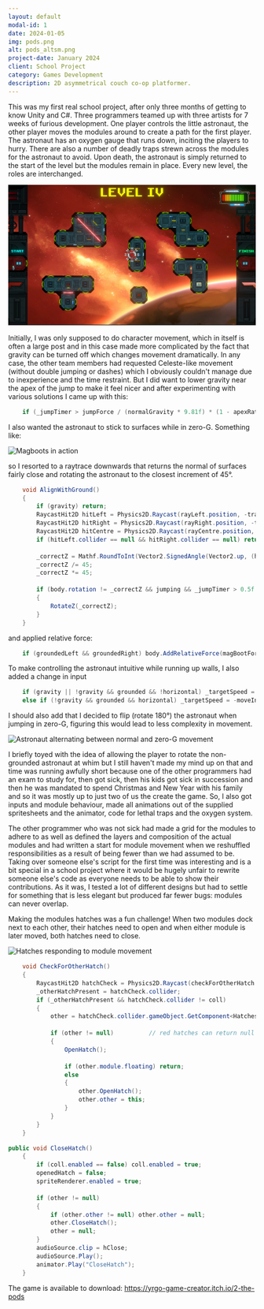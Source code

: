 ```yaml
---
layout: default
modal-id: 1
date: 2024-01-05
img: pods.png
alt: pods_altsm.png
project-date: January 2024
client: School Project
category: Games Development
description: 2D asymmetrical couch co-op platformer.
---
```


This was my first real school project, after only three months of getting to know Unity and C#. Three programmers teamed up
with three artists for 7 weeks of furious development. One player controls the little astronaut, the other player moves the modules
around to create a path for the first player. The astronaut has an oxygen gauge that runs down, inciting the players to hurry.
There are also a number of deadly traps strewn across the modules for the astronaut to avoid. Upon death, the astronaut is
simply returned to the start of the level but the modules remain in place. Every new level, the roles are interchanged.

![Full screenshot of 2-the-Pods](img/portfolio/Pods/Screenshot.png "Get to the pods!")

Initially, I was only supposed to do character movement, which in itself is often a large post and in this case made more
complicated by the fact that gravity can be turned off which changes movement dramatically. In any case, the other team
members had requested Celeste-like movement (without double jumping or dashes) which I obviously couldn't manage due to
inexperience and the time restraint. But I did want to lower gravity near the apex of the jump to make it feel nicer and
after experimenting with various solutions I came up with this:

````csharp
    if (_jumpTimer > jumpForce / (normalGravity * 9.81f) * (1 - apexRatio)) ChangeGravity(jumpApexGravity);
````

I also wanted the astronaut to stick to surfaces while in zero-G. Something like:

![Magboots in action](img/portfolio/Pods/magboots.gif "Making Kubrick proud!")

so I resorted to a raytrace downwards that returns the normal of surfaces fairly close and rotating the astronaut to the
closest increment of 45&deg;.

````csharp
    void AlignWithGround()
    {
        if (gravity) return;
        RaycastHit2D hitLeft = Physics2D.Raycast(rayLeft.position, -transform.up, rayLength, _layerMask);
        RaycastHit2D hitRight = Physics2D.Raycast(rayRight.position, -transform.up, rayLength, _layerMask);
        RaycastHit2D hitCentre = Physics2D.Raycast(rayCentre.position, -transform.up, rayLength, _layerMask);
        if (hitLeft.collider == null && hitRight.collider == null) return;

        _correctZ = Mathf.RoundToInt(Vector2.SignedAngle(Vector2.up, (hitLeft.normal + hitRight.normal + hitCentre.normal)/3));
        _correctZ /= 45;
        _correctZ *= 45;

        if (body.rotation != _correctZ && jumping && _jumpTimer > 0.5f || body.rotation != _correctZ && !jumping)
        {
            RotateZ(_correctZ);
        }
    }
````

and applied relative force:

````csharp
    if (groundedLeft && groundedRight) body.AddRelativeForce(magBootForce * Vector2.down, ForceMode2D.Force);
````

To make controlling the astronaut intuitive while running up walls, I also added a change in input

````csharp
    if (gravity || !gravity && grounded && !horizontal) _targetSpeed = moveInput.x * _speed;
    else if (!gravity && grounded && horizontal) _targetSpeed = -moveInput.y * _speed;
````

I should also add that I decided to flip (rotate 180&deg;) the astronaut when jumping in zero-G, figuring this would lead
to less complexity in movement.

![Astronaut alternating between normal and zero-G movement](img/portfolio/Pods/zerograv.gif "Gravity is toggled by the builder player.")

I briefly toyed with the idea of allowing the player to rotate the non-grounded astronaut
at whim but I still haven't made my mind up on that and time was running awfully short because one of the other
programmers had an exam to study for, then got sick, then his kids got sick in succession and then he was mandated to
spend Christmas and New Year with his family and so it was mostly up to just two of us the create the game. So, I also
got inputs and module behaviour, made all animations out of the supplied spritesheets and the animator, code for lethal
traps and the oxygen system.

The other programmer who was not sick had made a grid for the modules to adhere to as well as defined the layers and
composition of the actual modules and had written a start for module movement when we reshuffled responsibilities as a
result of being fewer than we had assumed to be. Taking over someone else's script for the first time was interesting
and is a bit special in a school project where it would be hugely unfair to rewrite someone else's code as everyone
needs to be able to show their contributions. As it was, I tested a lot of different designs but had to settle for
something that is less elegant but produced far fewer bugs: modules can never overlap.

Making the modules hatches was a fun challenge! When two modules dock next to each other, their hatches need to open
and when either module is later moved, both hatches need to close.

![Hatches responding to module movement](img/portfolio/Pods/hatches.gif "Not going to show you any bugs.")

````csharp
    void CheckForOtherHatch()
    {
        RaycastHit2D hatchCheck = Physics2D.Raycast(checkForOtherHatch.position, Vector2.zero, Mathf.Infinity, HATCHLAYER);
        _otherHatchPresent = hatchCheck.collider;
        if (_otherHatchPresent && hatchCheck.collider != coll)
        {
            other = hatchCheck.collider.gameObject.GetComponent<Hatches>();

            if (other != null)          // red hatches can return null
            {
                OpenHatch();

                if (other.module.floating) return;
                else
                {
                    other.OpenHatch();
                    other.other = this;
                }
            }
        }
    }
````

````csharp
public void CloseHatch()
    {
        if (coll.enabled == false) coll.enabled = true;
        openedHatch = false;
        spriteRenderer.enabled = true;

        if (other != null)
        {
            if (other.other != null) other.other = null;
            other.CloseHatch();
            other = null;
        }
        audioSource.clip = hClose;
        audioSource.Play();
        animator.Play("CloseHatch");
    }
````

The game is available to download: https://yrgo-game-creator.itch.io/2-the-pods